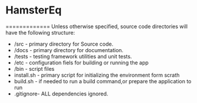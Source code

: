# HamsterEq
=============
Unless otherwise specified, source code directories will have the following structure:
* /src - primary directory for Source code.
* /docs - primary directory for documentation.
* /tests - testing framework utilities and unit tests.
* /etc - configuration fiels for building or running the app
* /bin - script files
* install.sh - primary script for initializing the environment form scrath
* build.sh - if needed to run a build command,or prepare the application to run 
* .gitignore- ALL dependencies ignored.
